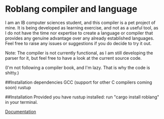 # Roblang compiler and language

I am an IB computer sciences student, and this compiler is a pet project of mine. It is being developed as learning exercise, and not as a useful tool, as I do not have the time nor expertise to create a language or compiler that provides any genuine advantage over any already established languages. Feel free to raise any issues or suggestions if you do decide to try it out.

Note:
The compiler is not currently functional, as I am still developing the parser for it, but feel free to have a look at the current source code.

(I'm not following a compiler book, and I'm lazy. That is why the code is shitty.)

##Installation dependencies
GCC (support for other C compilers coming soon)
rustup

##Installation
Provided you have rustup installed:
run "cargo install roblang" in your terminal.

[Documentation](docs.md)
